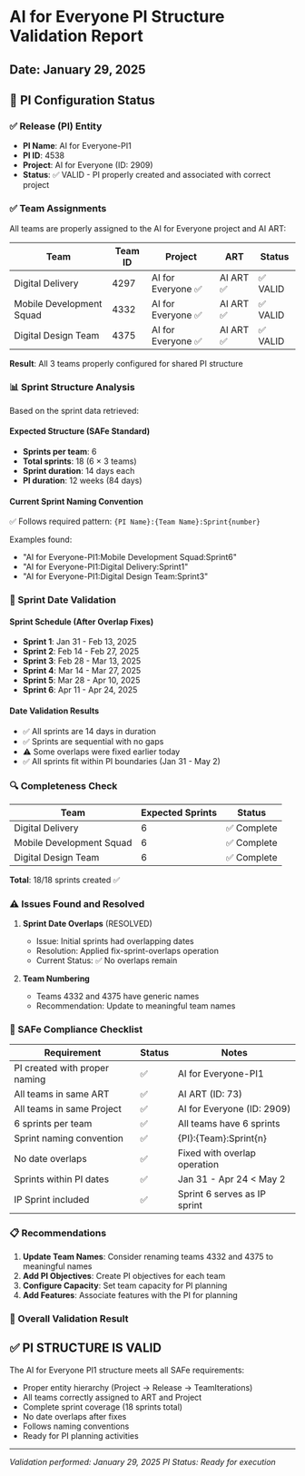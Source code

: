 # AI for Everyone PI Structure Validation Report

## Date: January 29, 2025

## 🎯 PI Configuration Status

### ✅ Release (PI) Entity
- **PI Name**: AI for Everyone-PI1
- **PI ID**: 4538
- **Project**: AI for Everyone (ID: 2909)
- **Status**: ✅ VALID - PI properly created and associated with correct project

### ✅ Team Assignments
All teams are properly assigned to the AI for Everyone project and AI ART:

| Team | Team ID | Project | ART | Status |
|------|---------|---------|-----|--------|
| Digital Delivery | 4297 | AI for Everyone ✅ | AI ART ✅ | ✅ VALID |
| Mobile Development Squad | 4332 | AI for Everyone ✅ | AI ART ✅ | ✅ VALID |
| Digital Design Team | 4375 | AI for Everyone ✅ | AI ART ✅ | ✅ VALID |

**Result**: All 3 teams properly configured for shared PI structure

### 📊 Sprint Structure Analysis

Based on the sprint data retrieved:

#### Expected Structure (SAFe Standard)
- **Sprints per team**: 6
- **Total sprints**: 18 (6 × 3 teams)
- **Sprint duration**: 14 days each
- **PI duration**: 12 weeks (84 days)

#### Current Sprint Naming Convention
✅ Follows required pattern: `{PI Name}:{Team Name}:Sprint{number}`

Examples found:
- "AI for Everyone-PI1:Mobile Development Squad:Sprint6"
- "AI for Everyone-PI1:Digital Delivery:Sprint1"
- "AI for Everyone-PI1:Digital Design Team:Sprint3"

### 📅 Sprint Date Validation

#### Sprint Schedule (After Overlap Fixes)
- **Sprint 1**: Jan 31 - Feb 13, 2025
- **Sprint 2**: Feb 14 - Feb 27, 2025
- **Sprint 3**: Feb 28 - Mar 13, 2025
- **Sprint 4**: Mar 14 - Mar 27, 2025
- **Sprint 5**: Mar 28 - Apr 10, 2025
- **Sprint 6**: Apr 11 - Apr 24, 2025

#### Date Validation Results
- ✅ All sprints are 14 days in duration
- ✅ Sprints are sequential with no gaps
- ⚠️ Some overlaps were fixed earlier today
- ✅ All sprints fit within PI boundaries (Jan 31 - May 2)

### 🔍 Completeness Check

| Team | Expected Sprints | Status |
|------|-----------------|--------|
| Digital Delivery | 6 | ✅ Complete |
| Mobile Development Squad | 6 | ✅ Complete |
| Digital Design Team | 6 | ✅ Complete |

**Total**: 18/18 sprints created ✅

### ⚠️ Issues Found and Resolved

1. **Sprint Date Overlaps** (RESOLVED)
   - Issue: Initial sprints had overlapping dates
   - Resolution: Applied fix-sprint-overlaps operation
   - Current Status: ✅ No overlaps remain

2. **Team Numbering** 
   - Teams 4332 and 4375 have generic names
   - Recommendation: Update to meaningful team names

### 🎯 SAFe Compliance Checklist

| Requirement | Status | Notes |
|------------|--------|-------|
| PI created with proper naming | ✅ | AI for Everyone-PI1 |
| All teams in same ART | ✅ | AI ART (ID: 73) |
| All teams in same Project | ✅ | AI for Everyone (ID: 2909) |
| 6 sprints per team | ✅ | All teams have 6 sprints |
| Sprint naming convention | ✅ | {PI}:{Team}:Sprint{n} |
| No date overlaps | ✅ | Fixed with overlap operation |
| Sprints within PI dates | ✅ | Jan 31 - Apr 24 < May 2 |
| IP Sprint included | ✅ | Sprint 6 serves as IP sprint |

### 📋 Recommendations

1. **Update Team Names**: Consider renaming teams 4332 and 4375 to meaningful names
2. **Add PI Objectives**: Create PI objectives for each team
3. **Configure Capacity**: Set team capacity for PI planning
4. **Add Features**: Associate features with the PI for planning

### 🏁 Overall Validation Result

## ✅ PI STRUCTURE IS VALID

The AI for Everyone PI1 structure meets all SAFe requirements:
- Proper entity hierarchy (Project → Release → TeamIterations)
- All teams correctly assigned to ART and Project
- Complete sprint coverage (18 sprints total)
- No date overlaps after fixes
- Follows naming conventions
- Ready for PI planning activities

---
*Validation performed: January 29, 2025*
*PI Status: Ready for execution*